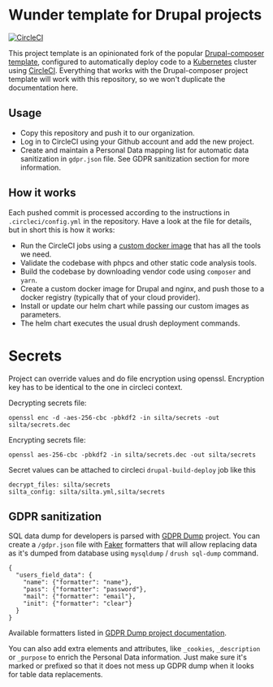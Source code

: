 # Wunder template for Drupal projects

[![CircleCI](https://circleci.com/gh/wunderio/drupal-project/tree/master.svg?style=svg)](https://circleci.com/gh/wunderio/drupal-project/tree/master)

This project template is an opinionated fork of the popular [Drupal-composer template](https://github.com/drupal-composer/drupal-project), configured to automatically deploy code to a [Kubernetes](https://kubernetes.io/) cluster using [CircleCI](https://circleci.com/). Everything that works with the Drupal-composer project template will work with this repository, so we won't duplicate the documentation here.

## Usage

- Copy this repository and push it to our organization. 
- Log in to CircleCI using your Github account and add the new project.
- Create and maintain a Personal Data mapping list for automatic data sanitization in `gdpr.json` file. See GDPR sanitization section for more information.
 
## How it works

Each pushed commit is processed according to the instructions in `.circleci/config.yml` in the repository. 
Have a look at the file for details, but in short this is how it works:

- Run the CircleCI jobs using a [custom docker image](https://github.com/wunderio/circleci-builder) that has all the tools we need.  
- Validate the codebase with phpcs and other static code analysis tools.
- Build the codebase by downloading vendor code using `composer` and `yarn`.
- Create a custom docker image for Drupal and nginx, and push those to a docker registry (typically that of your cloud provider).
- Install or update our helm chart while passing our custom images as parameters.
- The helm chart executes the usual drush deployment commands.

# Secrets

Project can override values and do file encryption using openssl.
Encryption key has to be identical to the one in circleci context.

Decrypting secrets file:
```
openssl enc -d -aes-256-cbc -pbkdf2 -in silta/secrets -out silta/secrets.dec
```

Encrypting secrets file:
```
openssl aes-256-cbc -pbkdf2 -in silta/secrets.dec -out silta/secrets
```

Secret values can be attached to circleci `drupal-build-deploy` job like this
```
decrypt_files: silta/secrets
silta_config: silta/silta.yml,silta/secrets
```

## GDPR sanitization

SQL data dump for developers is parsed with [GDPR Dump](https://github.com/machbarmacher/gdpr-dump) project.
You can create a `/gdpr.json` file with [Faker](https://packagist.org/packages/fzaninotto/faker) formatters that will allow replacing data as it's dumped from database using `mysqldump` / `drush sql-dump` command.  

```
{
  "users_field_data": {
    "name": {"formatter": "name"},
    "pass": {"formatter": "password"},
    "mail": {"formatter": "email"},
    "init": {"formatter": "clear"}
  }
} 
```
Available formatters listed in [GDPR Dump project documentation](https://github.com/machbarmacher/gdpr-dump#using-gdpr-replacements). 

You can also add extra elements and attributes, like `_cookies`, `_description` or `_purpose` to enrich the Personal Data information. Just make sure it's marked or prefixed so that it does not mess up GDPR dump when it looks for table data replacements.